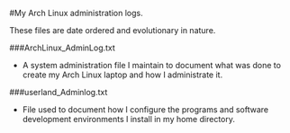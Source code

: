 #My Arch Linux administration logs.

These files are date ordered and evolutionary in nature.

###ArchLinux_AdminLog.txt
   * A system administration file I maintain
     to document what was done to create my
     Arch Linux laptop and how I administrate
     it.

###userland_Adminlog.txt
   * File used to document how I configure the
     programs and software development environments
     I install in my home directory.
